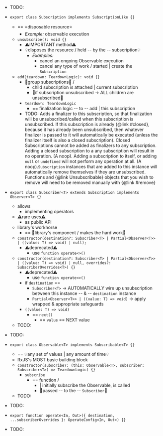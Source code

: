 * TODO:

* `export class Subscription implements SubscriptionLike {}`
  * == ⭐️disposable resource⭐️
    * _Example:_ observable execution
  * `unsubscribe(): void {}`
    * ⚠️IMPORTANT method⚠️
    * 💡disposes the resource / held -- by the -- subscription💡
      * _Examples:_
        * cancel an ongoing Observable execution
        * cancel any type of work / started | create the `Subscription`
  * `add(teardown: TeardownLogic): void {}`
    * 👀group subscriptions👀 /
      * child subscription is attached | current subscription
      * 👀if subscription unsubscribed -> ALL children are unsubscribed👀
    * `teardown: TeardownLogic`
      * == finalization logic -- to -- add | this subscription
    * TODO: Adds a finalizer to this subscription, so that finalization will be unsubscribed/called
      when this subscription is unsubscribed. If this subscription is already {@link #closed},
      because it has already been unsubscribed, then whatever finalizer is passed to it
      will automatically be executed (unless the finalizer itself is also a closed subscription). Closed Subscriptions cannot be added as finalizers to any subscription. Adding a closed
subscription to a any subscription will result in no operation. (A noop). Adding a subscription to itself, or adding `null` or `undefined` will not perform any
operation at all. (A noop).`Subscription` instances that are added to this instance will automatically remove themselves
if they are unsubscribed. Functions and {@link Unsubscribable} objects that you wish to remove
will need to be removed manually with {@link #remove}

* `export class Subscriber<T> extends Subscription implements Observer<T> {}`
  * allows
    * implementing operators
  * ⚠️rare uses⚠️
    * as public API
  * library's workhorse
    * == 👀library's component / makes the hard work👀
  * `constructor(destination?: Subscriber<T> | Partial<Observer<T>> | ((value: T) => void) | null);`
    * ⚠️deprecated⚠️
      * use `function operate<>()`
  * `constructor(destination?: Subscriber<T> | Partial<Observer<T>> | ((value: T) => void) | null, overrides?: SubscriberOverrides<T>) {}`
    * ⚠️deprecated⚠️
      * use `function operate<>()`
    * if `destination` ==
      * `Subscriber<T>` -> AUTOMATICALLY wire up unsubscription between this instance -- & -- `destination` instance
      * `Partial<Observer<T>> | ((value: T) => void)` -> apply wrapped & appropriate safeguards
    * `((value: T) => void)`
      * == `next()`
        * == `value` == NEXT value
  * TODO:

* TODO:

* `export class Observable<T> implements Subscribable<T> {}`
  * == 💡any set of values | any amount of time💡
  * RxJS's MOST basic building block
  * `constructor(subscribe?: (this: Observable<T>, subscriber: Subscriber<T>) => TeardownLogic) {}`
    * `subscribe`
      * == function /
        * | initially subscribe the Observable, is called
        * 👀passed -- to the -- `Subscriber`👀
  * TODO:

* TODO:

* `export function operate<In, Out>({ destination, ...subscriberOverrides }: OperateConfig<In, Out>) {}`

* TODO:
